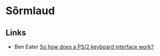 # Sõrmlaud

## Links

- Ben Eater [So how does a PS/2 keyboard interface work?](https://www.youtube.com/watch?v=7aXbh9VUB3U)

